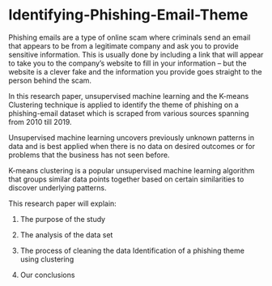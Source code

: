 # Identifying-Phishing-Email-Theme
Phishing emails are a type of online scam where criminals send an email that appears to be from a legitimate company and ask you to provide sensitive information. This is usually done by including a link that will appear to take you to the company’s website to fill in your information – but the website is a clever fake and the information you provide goes straight to the person behind the scam.  

In this research paper, unsupervised machine learning and the K-means Clustering technique is applied to identify the theme of phishing on a phishing-email dataset which is scraped from various sources spanning from 2010 till 2019.  

Unsupervised machine learning uncovers previously unknown patterns in data and is best applied when there is no data on desired outcomes or for problems that the business has not seen before.  

K-means clustering is a popular unsupervised machine learning algorithm that groups similar data points together based on certain similarities to discover underlying patterns.  

This research paper will explain: 

1. The purpose of the study 

2. The analysis of the data set 

3. The process of cleaning the data Identification of a phishing theme using clustering 

4. Our conclusions
